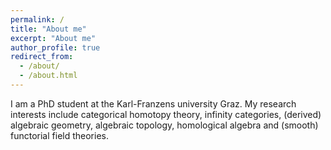 ```yaml
---
permalink: /
title: "About me"
excerpt: "About me"
author_profile: true
redirect_from: 
  - /about/
  - /about.html
---
```


I am a PhD student at the Karl-Franzens university Graz. My research interests include categorical homotopy theory, infinity categories, (derived) algebraic geometry, algebraic topology, homological algebra and (smooth) functorial field theories.
